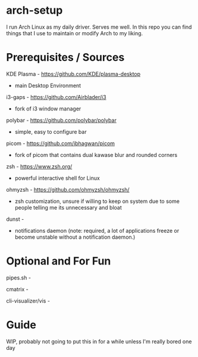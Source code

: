 # arch-setup
I run Arch Linux as my daily driver. Serves me well. In this repo you can find things that I use to maintain or modify Arch to my liking.

# Prerequisites / Sources 

KDE Plasma - https://github.com/KDE/plasma-desktop
- main Desktop Environment

i3-gaps - https://github.com/Airblader/i3 
- fork of i3 window manager

polybar - https://github.com/polybar/polybar 
- simple, easy to configure bar

picom - https://github.com/ibhagwan/picom 
- fork of picom that contains dual kawase blur and rounded corners

zsh - https://www.zsh.org/ 
- powerful interactive shell for Linux

ohmyzsh - https://github.com/ohmyzsh/ohmyzsh/ 
- zsh customization, unsure if willing to keep on system due to some people telling me its unnecessary and bloat

dunst -
- notifications daemon (note: required, a lot of applications freeze or become unstable without a notification daemon.)

# Optional and For Fun

pipes.sh -

cmatrix -

cli-visualizer/vis -

# Guide

WIP, probably not going to put this in for a while unless I'm really bored one day
